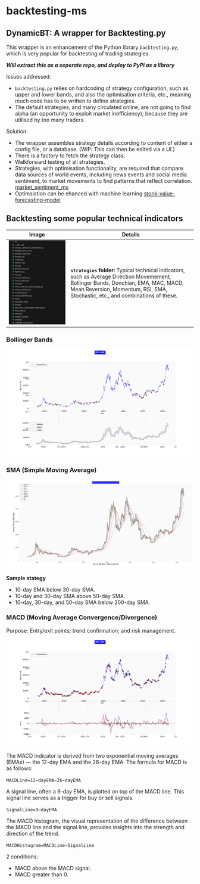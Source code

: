 # backtesting-ms

## DynamicBT: A wrapper for Backtesting.py

This wrapper is an enhancement of the Python library ``backtesting.py``, which is very popular for backtesting of trading strategies.

***Will extract this as a seperate repo, and deploy to PyPi as a library***

Issues addressed:
- ``backtesting.py`` relies on hardcoding of strategy configuration, such as upper and lower bands, and also the optimisation criteria, etc., meaning much code has to be written to define strategies.
- The default strategies, and many circulated online, are not going to find alpha (an opportunity to exploit market inefficiency); because they are utilised by too many traders. 

Solution:
- The wrapper assembles strategy details according to content of either a config file, or a database. (WIP: This can then be edited via a UI.)
- There is a factory to fetch the strategy class.
- Walkforward testing of all strategies.
- Strategies, with optimisation functionality, are required that compare data sources of world events, including news events and social media sentiment, to market movements to find patterns that reflect correlation. [market_sentiment_ms](https://github.com/MathematicusLucian/market_sentiment_ms)
- Optimsiation can be ehanced with machine learning [stonk-value-forecasting-model](https://github.com/MathematicusLucian/stonk-value-forecasting-model)

## Backtesting some popular technical indicators
| Image | Details |
|---|---|
| ![Strats](./assets/strats.png) | **``strategies`` folder:** Typical technical indicators, such as Average Direction Movemement, Bollinger Bands, Donchian, EMA, MAC, MACD, Mean Reversion, Momentum, RSI, SMA, Stochastic, etc., and combinations of these. |

### Bollinger Bands
![Bollinger chart](./assets/bollinger.png)

### SMA (Simple Moving Average)
![SMA chart](./assets/sma.png)

**Sample stategy**
- 10-day SMA below 30-day SMA.
- 10-day and 30-day SMA above 50-day SMA.
- 10-day, 30-day, and 50-day SMA below 200-day SMA.

### MACD (Moving Average Convergence/Divergence)
Purpose: Entry/exit points; trend confirmation; and risk management.

![MACD chart](./assets/macd.png)

The MACD indicator is derived from two exponential moving averages (EMAs) — the 12-day EMA and the 26-day EMA. The formula for MACD is as follows:

``MACDLine=12−dayEMA−26−dayEMA``

A signal line, often a 9-day EMA, is plotted on top of the MACD line. This signal line serves as a trigger for buy or sell signals.

``SignalLine=9−dayEMA``

The MACD histogram, the visual representation of the difference between the MACD line and the signal line, provides insights into the strength and direction of the trend.

``MACDHistogram=MACDLine−SignalLine``

2 conditions:
- MACD above the MACD signal.
- MACD greater than 0.
